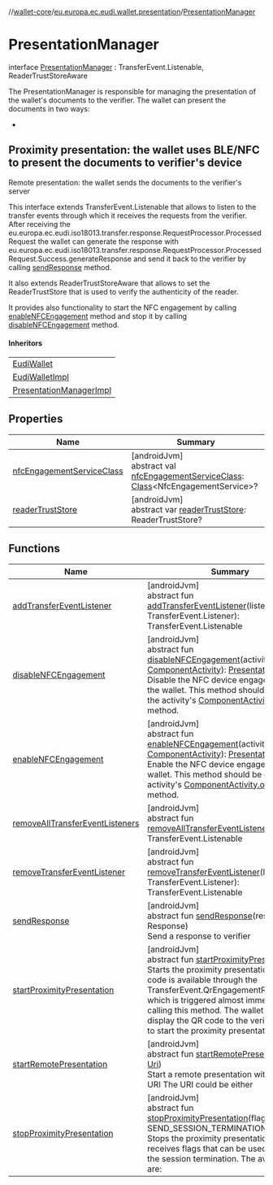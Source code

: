 //[wallet-core](../../../index.md)/[eu.europa.ec.eudi.wallet.presentation](../index.md)/[PresentationManager](index.md)

# PresentationManager

interface [PresentationManager](index.md) : TransferEvent.Listenable, ReaderTrustStoreAware

The PresentationManager is responsible for managing the presentation of the wallet's documents to
the verifier. The wallet can present the documents in two ways:

-
Proximity presentation: the wallet uses BLE/NFC to present the documents to verifier's device
-
Remote presentation: the wallet sends the documents to the verifier's server

This interface extends TransferEvent.Listenable that allows to listen to the transfer events through
which it receives the requests from the verifier. After receiving the
eu.europa.ec.eudi.iso18013.transfer.response.RequestProcessor.ProcessedRequest the wallet can
generate the response with
eu.europa.ec.eudi.iso18013.transfer.response.RequestProcessor.ProcessedRequest.Success.generateResponse
and send it back to the verifier by calling [sendResponse](send-response.md) method.

It also extends ReaderTrustStoreAware that allows to set the ReaderTrustStore that is used to verify
the authenticity of the reader.

It provides also functionality to start the NFC engagement by
calling [enableNFCEngagement](enable-n-f-c-engagement.md) method and stop it by
calling [disableNFCEngagement](disable-n-f-c-engagement.md) method.

#### Inheritors

|                                                                             |
|-----------------------------------------------------------------------------|
| [EudiWallet](../../eu.europa.ec.eudi.wallet/-eudi-wallet/index.md)          |
| [EudiWalletImpl](../../eu.europa.ec.eudi.wallet/-eudi-wallet-impl/index.md) |
| [PresentationManagerImpl](../-presentation-manager-impl/index.md)           |

## Properties

| Name                                                              | Summary                                                                                                                                                                                              |
|-------------------------------------------------------------------|------------------------------------------------------------------------------------------------------------------------------------------------------------------------------------------------------|
| [nfcEngagementServiceClass](nfc-engagement-service-class.md)      | [androidJvm]<br>abstract val [nfcEngagementServiceClass](nfc-engagement-service-class.md): [Class](https://developer.android.com/reference/kotlin/java/lang/Class.html)&lt;NfcEngagementService&gt;? |
| [readerTrustStore](index.md#1164183302%2FProperties%2F1615067946) | [androidJvm]<br>abstract var [readerTrustStore](index.md#1164183302%2FProperties%2F1615067946): ReaderTrustStore?                                                                                    |

## Functions

| Name                                                                            | Summary                                                                                                                                                                                                                                                                                                                                                                                                                                                                            |
|---------------------------------------------------------------------------------|------------------------------------------------------------------------------------------------------------------------------------------------------------------------------------------------------------------------------------------------------------------------------------------------------------------------------------------------------------------------------------------------------------------------------------------------------------------------------------|
| [addTransferEventListener](index.md#-1321081126%2FFunctions%2F1615067946)       | [androidJvm]<br>abstract fun [addTransferEventListener](index.md#-1321081126%2FFunctions%2F1615067946)(listener: TransferEvent.Listener): TransferEvent.Listenable                                                                                                                                                                                                                                                                                                                 |
| [disableNFCEngagement](disable-n-f-c-engagement.md)                             | [androidJvm]<br>abstract fun [disableNFCEngagement](disable-n-f-c-engagement.md)(activity: [ComponentActivity](https://developer.android.com/reference/kotlin/androidx/activity/ComponentActivity.html)): [PresentationManager](index.md)<br>Disable the NFC device engagement for the wallet. This method should be called in the activity's [ComponentActivity.onPause](https://developer.android.com/reference/kotlin/androidx/activity/ComponentActivity.html#onpause) method. |
| [enableNFCEngagement](enable-n-f-c-engagement.md)                               | [androidJvm]<br>abstract fun [enableNFCEngagement](enable-n-f-c-engagement.md)(activity: [ComponentActivity](https://developer.android.com/reference/kotlin/androidx/activity/ComponentActivity.html)): [PresentationManager](index.md)<br>Enable the NFC device engagement for the wallet. This method should be called in the activity's [ComponentActivity.onResume](https://developer.android.com/reference/kotlin/androidx/activity/ComponentActivity.html#onresume) method.  |
| [removeAllTransferEventListeners](index.md#-812467576%2FFunctions%2F1615067946) | [androidJvm]<br>abstract fun [removeAllTransferEventListeners](index.md#-812467576%2FFunctions%2F1615067946)(): TransferEvent.Listenable                                                                                                                                                                                                                                                                                                                                           |
| [removeTransferEventListener](index.md#1314902509%2FFunctions%2F1615067946)     | [androidJvm]<br>abstract fun [removeTransferEventListener](index.md#1314902509%2FFunctions%2F1615067946)(listener: TransferEvent.Listener): TransferEvent.Listenable                                                                                                                                                                                                                                                                                                               |
| [sendResponse](send-response.md)                                                | [androidJvm]<br>abstract fun [sendResponse](send-response.md)(response: Response)<br>Send a response to verifier                                                                                                                                                                                                                                                                                                                                                                   |
| [startProximityPresentation](start-proximity-presentation.md)                   | [androidJvm]<br>abstract fun [startProximityPresentation](start-proximity-presentation.md)()<br>Starts the proximity presentation. The QR code is available through the TransferEvent.QrEngagementReady event which is triggered almost immediately after calling this method. The wallet should display the QR code to the verifier in order to start the proximity presentation.                                                                                                 |
| [startRemotePresentation](start-remote-presentation.md)                         | [androidJvm]<br>abstract fun [startRemotePresentation](start-remote-presentation.md)(uri: [Uri](https://developer.android.com/reference/kotlin/android/net/Uri.html))<br>Start a remote presentation with the given URI The URI could be either                                                                                                                                                                                                                                    |
| [stopProximityPresentation](stop-proximity-presentation.md)                     | [androidJvm]<br>abstract fun [stopProximityPresentation](stop-proximity-presentation.md)(flags: [Int](https://kotlinlang.org/api/latest/jvm/stdlib/kotlin/-int/index.html) = SEND_SESSION_TERMINATION_MESSAGE)<br>Stops the proximity presentation. Method receives flags that can be used to control the session termination. The available flags are:                                                                                                                            |

